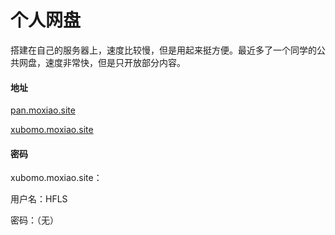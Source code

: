 # 个人网盘

搭建在自己的服务器上，速度比较慢，但是用起来挺方便。最近多了一个同学的公共网盘，速度非常快，但是只开放部分内容。

#### 地址

[pan.moxiao.site](http://pan.moxiao.site/)

[xubomo.moxiao.site](http://xubomo.moxiao.site/)

#### 密码

xubomo.moxiao.site：

用户名：HFLS

密码：（无）